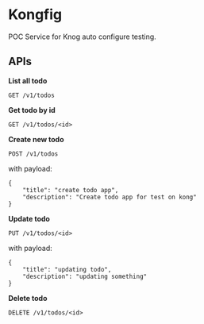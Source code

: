 # Kongfig

POC Service for Knog auto configure testing.

## APIs

**List all todo**

    GET /v1/todos

**Get todo by id**

    GET /v1/todos/<id>

**Create new todo**

    POST /v1/todos

with payload:

    { 
		"title": "create todo app",
		"description": "Create todo app for test on kong"
	}

**Update todo**

    PUT /v1/todos/<id>
with payload:

    { 
		"title": "updating todo",
		"description": "updating something"
	}

**Delete todo**

    DELETE /v1/todos/<id>
